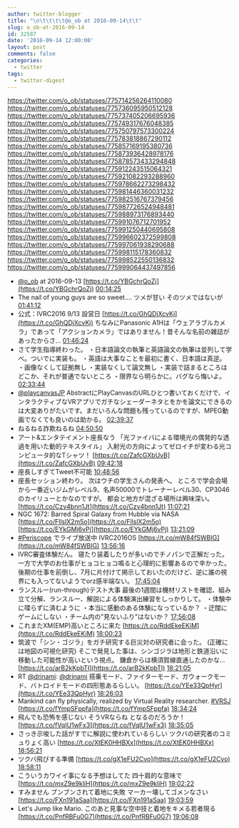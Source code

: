 ```yaml
---
author: twitter-blogger
title: "\n\t\t\t\t@o_ob at 2016-09-14\t\t"
slug: o_ob-at-2016-09-14
id: 32587
date: '2016-09-14 12:00:00'
layout: post
comments: false
categories:
  - twitter
tags:
  - twitter-digest
---
```


https://twitter.com/o_ob/statuses/775714256264110080 https://twitter.com/o_ob/statuses/775736095950512128 https://twitter.com/o_ob/statuses/775737405206695936 https://twitter.com/o_ob/statuses/775749317676048385 https://twitter.com/o_ob/statuses/775750797573300224 https://twitter.com/o_ob/statuses/775783818867290112 https://twitter.com/o_ob/statuses/775857169195380736 https://twitter.com/o_ob/statuses/775873936428978176 https://twitter.com/o_ob/statuses/775878573433294848 https://twitter.com/o_ob/statuses/775912243515064321 https://twitter.com/o_ob/statuses/775921082293288960 https://twitter.com/o_ob/statuses/775978662273298432 https://twitter.com/o_ob/statuses/775981446360031232 https://twitter.com/o_ob/statuses/775982516767379456 https://twitter.com/o_ob/statuses/775987726524948481 https://twitter.com/o_ob/statuses/775988973176893440 https://twitter.com/o_ob/statuses/775991076712701952 https://twitter.com/o_ob/statuses/775991250440695808 https://twitter.com/o_ob/statuses/775996602372599808 https://twitter.com/o_ob/statuses/775997061938290688 https://twitter.com/o_ob/statuses/775998115178360832 https://twitter.com/o_ob/statuses/775998522550136832 https://twitter.com/o_ob/statuses/775999064437497856  

*   [@o_ob](https://twitter.com/o_ob) at 2016-09-13 [https://t.co/YBGchrQoZj](https://t.co/YBGchrQoZj) [00:14:25](https://twitter.com/o_ob/statuses/775714256264110080)
*   The nail of young guys are so sweet.... ツメが甘い そのツメではないが [01:41:12](https://twitter.com/o_ob/statuses/775736095950512128)
*   公式：IVRC2016 9/13 設営日 [https://t.co/GhQDjXcvKj](https://t.co/GhQDjXcvKj) ちなみにPanasonic A1Hは「ウェアラブルカメラ」であって「アクションカメラ」ではありません！昔そんな名前の雑誌があったからさ… [01:46:24](https://twitter.com/o_ob/statuses/775737405206695936)
*   さて学生指導終わった。 ・日本語論文の執筆と英語論文の執筆は並列して学べ。ついでに実装も。 ・英語は大事なことを最初に書く、日本語は真逆。 ・画像なくして証拠無し ・実装なくして論文無し ・実装で詰まるところはどこか、それが普通でないところ ・限界なら明らかに。バグなら悔いよ。 [02:33:44](https://twitter.com/o_ob/statuses/775749317676048385)
*   [@playcanvasJP](https://twitter.com/playcanvasJP) AbstractにPlayCanvasのURLひとつ書いておくだけで、インタラクティブなVRアプリでガチなシェーダーネタとをかを論文にできるのは大変ありがたいです。まだいろんな問題も残っているのですが、MPEG動画でなくても良いのは助かる。 [02:39:37](https://twitter.com/o_ob/statuses/775750797573300224)
*   ねるねる詐欺ねるね [04:50:50](https://twitter.com/o_ob/statuses/775783818867290112)
*   アート&エンタテイメント座長なう 「光ファイバによる環境光の偶発的な透過を用いた動的テキスタイル」 入射光の方向によってゼロイチが変わる光コンピュータ的なTシャツ！ [https://t.co/ZafcGXbUvB](https://t.co/ZafcGXbUvB) [09:42:18](https://twitter.com/o_ob/statuses/775857169195380736)
*   座長しすぎてTweet不可能 [10:48:56](https://twitter.com/o_ob/statuses/775873936428978176)
*   座長セッション終わり。 次はウチの学生さんの発表へ。 ところで学会会場から一番近いジムがレベル9、名声50000でトレーナーレベル30、CP3046のカイリューとかなのですが。 都会と地方が混ざる場所は興味深い。 [https://t.co/Czv4bnn1Jt](https://t.co/Czv4bnn1Jt) [11:07:21](https://twitter.com/o_ob/statuses/775878573433294848)
*   NGC 1672: Barred Spiral Galaxy from Hubble via NASA [https://t.co/FllslX2m5o](https://t.co/FllslX2m5o) [https://t.co/EYkGMj6vPj](https://t.co/EYkGMj6vPj) [13:21:09](https://twitter.com/o_ob/statuses/775912243515064321)
*   [#Periscope](https://twitter.com/search?q=%23Periscope&src=hash) でライブ放送中 IVRC2016OS [https://t.co/mW84fSWBIG](https://t.co/mW84fSWBIG) [13:56:16](https://twitter.com/o_ob/statuses/775921082293288960)
*   IVRC審査体験だん。 寝たり装着したりが多いのでチノパンで正解だった。 一方で大学のお仕事がヒョコヒョコ鳴ると心理的に影響あるので辛かった。 後期の仕事を前倒し、7月に片付けて掲示しておいたのだけど、逆に誰の視界にも入ってないようでorz感半端ない。 [17:45:04](https://twitter.com/o_ob/statuses/775978662273298432)
*   ランスルー(run-through)テスト大事 最後の1週間は機材リストを確認、組み立て分解、ランスルー、解説による体験演出練習をしっかりして。 ・体験中に喋らずに済むように ・本当に感動のある体験になっているか？ ・迂闊にゲームにしない ・チーム内の"見ないふり"はないか？ [17:56:08](https://twitter.com/o_ob/statuses/775981446360031232)
*   これまたXM(EMP)高いところに来た [https://t.co/RddEkeEKiM](https://t.co/RddEkeEKiM) [18:00:23](https://twitter.com/o_ob/statuses/775982516767379456)
*   筑波で「シン・ゴジラ」をガチ研究する巨災対の研究者に会った。 (正確には地図の可視化研究) そこで発見した事は、シンゴジラは地形と鉄道沿いに移動した可能性が高いという視点。 鎌倉からは横須賀線直通したのかな... [https://t.co/arB2kKpbTI](https://t.co/arB2kKpbTI) [18:21:05](https://twitter.com/o_ob/statuses/775987726524948481)
*   RT [@drinami](https://twitter.com/drinami): [@drinami](https://twitter.com/drinami) 搭乗モード、ファイターモード、ガウォークモード、バトロイドモードの四形態あるらしい。 [https://t.co/YEe33QpHyr](https://t.co/YEe33QpHyr) [18:26:03](https://twitter.com/o_ob/statuses/775988973176893440)
*   Mankind can fly physically, realized by Virtual Reality researcher. [#VRSJ](https://twitter.com/search?q=%23VRSJ&src=hash) [https://t.co/fYmpSFppfa](https://t.co/fYmpSFppfa) [18:34:24](https://twitter.com/o_ob/statuses/775991076712701952)
*   飛んでも恐怖を感じない そうVRならね となるのだろうか！ [https://t.co/fVqIU1wFx3](https://t.co/fVqIU1wFx3) [18:35:05](https://twitter.com/o_ob/statuses/775991250440695808)
*   さっき示唆した話がすでに解説に使われているらしい ツクバの研究者のコミュりょく高い [https://t.co/XtEK0HHBXx](https://t.co/XtEK0HHBXx) [18:56:21](https://twitter.com/o_ob/statuses/775996602372599808)
*   ツクバ飛びする準備 [https://t.co/gX1eFU2Cvo](https://t.co/gX1eFU2Cvo) [18:58:11](https://twitter.com/o_ob/statuses/775997061938290688)
*   こういうカワイイ事になる予想はしてた 四十肩的な意味で [https://t.co/mxZ9e9kliH](https://t.co/mxZ9e9kliH) [19:02:22](https://twitter.com/o_ob/statuses/775998115178360832)
*   すみません ブンブンされて着地に失敗 マーカー壊してゴメンなさい [https://t.co/FXn191aSaa](https://t.co/FXn191aSaa) [19:03:59](https://twitter.com/o_ob/statuses/775998522550136832)
*   Let's Jump like Mario. このあと見事な空中技と着地をキメる若者現る [https://t.co/PnfRBFu0G7](https://t.co/PnfRBFu0G7) [19:06:08](https://twitter.com/o_ob/statuses/775999064437497856)
